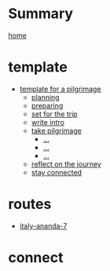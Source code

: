 # Summary

[home](./home.md)

# template

- [template for a pilgrimage](./template.md)
    - [planning](./planning.md)
    - [preparing](./preparing.md)
    - [set for the trip]()
    - [write intro]()
    - [take pilgrimage]()
        - [...]()
        - [...]()
        - [...]()
    - [reflect on the journey]()
    - [stay connected]()

# routes

- [italy-ananda-7]()

# connect
